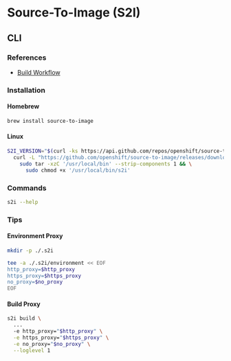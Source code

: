 # Source-To-Image (S2I)

## CLI

### References

- [Build Workflow](https://github.com/openshift/source-to-image#build-workflow)

### Installation

#### Homebrew

```sh
brew install source-to-image
```

#### Linux

```sh
S2I_VERSION="$(curl -ks https://api.github.com/repos/openshift/source-to-image/releases/latest | grep tag_name | cut -d '"' -f 4)"; \
  curl -L "https://github.com/openshift/source-to-image/releases/download/${S2I_VERSION}/source-to-image-${S2I_VERSION}-a5a77147-linux-amd64.tar.gz" | \
    sudo tar -xzC '/usr/local/bin' --strip-components 1 && \
      sudo chmod +x '/usr/local/bin/s2i'
```

### Commands

```sh
s2i --help
```

### Tips

#### Environment Proxy

```sh
mkdir -p ./.s2i
```

```sh
tee -a ./.s2i/environment << EOF
http_proxy=$http_proxy
https_proxy=$https_proxy
no_proxy=$no_proxy
EOF
```

#### Build Proxy

```sh
s2i build \
  ...
  -e http_proxy="$http_proxy" \
  -e https_proxy="$https_proxy" \
  -e no_proxy="$no_proxy" \
  --loglevel 1
```
